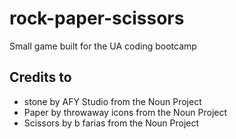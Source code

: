 # rock-paper-scissors
Small game built for the UA coding bootcamp

## Credits to
- stone by AFY Studio from the Noun Project
- Paper by throwaway icons from the Noun Project
- Scissors by b farias from the Noun Project